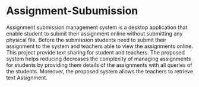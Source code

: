 # Assignment-Subumission
Assignment submission management system is a desktop application that enable student to submit their assignment online without submitting any physical file. Before the submission students need to  submit their assignment to the system and teachers able to view the assignments online. This project provide text sharing for student and teachers.
The proposed system helps reducing decreases the complexity of managing assignments for students by  providing them details of the assignments with all queries of the students. Moreover, the proposed system allows the teachers to retrieve text Assignment.
